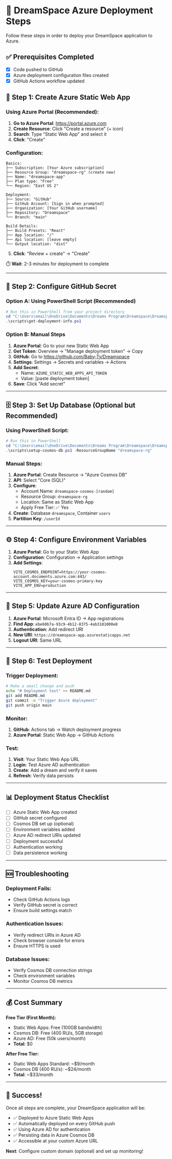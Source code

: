 # 🚀 DreamSpace Azure Deployment Steps

Follow these steps in order to deploy your DreamSpace application to Azure.

## ✅ Prerequisites Completed
- [x] Code pushed to GitHub
- [x] Azure deployment configuration files created
- [x] GitHub Actions workflow updated

## 🎯 Step 1: Create Azure Static Web App

### Using Azure Portal (Recommended):

1. **Go to Azure Portal**: https://portal.azure.com
2. **Create Resource**: Click "Create a resource" (+ icon)
3. **Search**: Type "Static Web App" and select it
4. **Click**: "Create"

### Configuration:
```
Basics:
├── Subscription: [Your Azure subscription]
├── Resource Group: "dreamspace-rg" (create new)
├── Name: "dreamspace-app"
├── Plan type: "Free"
└── Region: "East US 2"

Deployment:
├── Source: "GitHub"
├── GitHub Account: [Sign in when prompted]
├── Organization: [Your GitHub username]
├── Repository: "Dreamspace"
└── Branch: "main"

Build Details:
├── Build Presets: "React"
├── App location: "/"
├── Api location: [leave empty]
└── Output location: "dist"
```

5. **Click**: "Review + create" → "Create"

⏱️ **Wait**: 2-3 minutes for deployment to complete

---

## 🔑 Step 2: Configure GitHub Secret

### Option A: Using PowerShell Script (Recommended)
```powershell
# Run this in PowerShell from your project directory
cd "C:\Users\email\OneDrive\Documents\Dreams Program\Dreamspace\Dreamspace"
.\scripts\get-deployment-info.ps1
```

### Option B: Manual Steps
1. **Azure Portal**: Go to your new Static Web App
2. **Get Token**: Overview → "Manage deployment token" → Copy
3. **GitHub**: Go to https://github.com/Baby-Ty/Dreamspace
4. **Settings**: Settings → Secrets and variables → Actions
5. **Add Secret**: 
   - Name: `AZURE_STATIC_WEB_APPS_API_TOKEN`
   - Value: [paste deployment token]
6. **Save**: Click "Add secret"

---

## 🗄️ Step 3: Set Up Database (Optional but Recommended)

### Using PowerShell Script:
```powershell
# Run this in PowerShell
cd "C:\Users\email\OneDrive\Documents\Dreams Program\Dreamspace\Dreamspace"
.\scripts\setup-cosmos-db.ps1 -ResourceGroupName "dreamspace-rg"
```

### Manual Steps:
1. **Azure Portal**: Create Resource → "Azure Cosmos DB"
2. **API**: Select "Core (SQL)"
3. **Configure**:
   - Account Name: `dreamspace-cosmos-[random]`
   - Resource Group: `dreamspace-rg`
   - Location: Same as Static Web App
   - Apply Free Tier: ✅ Yes
4. **Create**: Database `dreamspace`, Container `users`
5. **Partition Key**: `/userId`

---

## ⚙️ Step 4: Configure Environment Variables

1. **Azure Portal**: Go to your Static Web App
2. **Configuration**: Configuration → Application settings
3. **Add Settings**:
   ```
   VITE_COSMOS_ENDPOINT=https://your-cosmos-account.documents.azure.com:443/
   VITE_COSMOS_KEY=your-cosmos-primary-key
   VITE_APP_ENV=production
   ```

---

## 🔐 Step 5: Update Azure AD Configuration

1. **Azure Portal**: Microsoft Entra ID → App registrations
2. **Find App**: `ebe60b7a-93c9-4b12-8375-4ab3181000e8`
3. **Authentication**: Add redirect URI
4. **New URI**: `https://dreamspace-app.azurestaticapps.net`
5. **Logout URI**: Same URL

---

## 🧪 Step 6: Test Deployment

### Trigger Deployment:
```bash
# Make a small change and push
echo "# Deployment test" >> README.md
git add README.md
git commit -m "Trigger Azure deployment"
git push origin main
```

### Monitor:
1. **GitHub**: Actions tab → Watch deployment progress
2. **Azure Portal**: Static Web App → GitHub Actions

### Test:
1. **Visit**: Your Static Web App URL
2. **Login**: Test Azure AD authentication
3. **Create**: Add a dream and verify it saves
4. **Refresh**: Verify data persists

---

## 📊 Deployment Status Checklist

- [ ] Azure Static Web App created
- [ ] GitHub secret configured
- [ ] Cosmos DB set up (optional)
- [ ] Environment variables added
- [ ] Azure AD redirect URIs updated
- [ ] Deployment successful
- [ ] Authentication working
- [ ] Data persistence working

---

## 🆘 Troubleshooting

### Deployment Fails:
- Check GitHub Actions logs
- Verify GitHub secret is correct
- Ensure build settings match

### Authentication Issues:
- Verify redirect URIs in Azure AD
- Check browser console for errors
- Ensure HTTPS is used

### Database Issues:
- Verify Cosmos DB connection strings
- Check environment variables
- Monitor Cosmos DB metrics

---

## 💰 Cost Summary

**Free Tier (First Month):**
- Static Web Apps: Free (100GB bandwidth)
- Cosmos DB: Free (400 RU/s, 5GB storage)
- Azure AD: Free (50k users/month)
- **Total**: $0

**After Free Tier:**
- Static Web Apps Standard: ~$9/month
- Cosmos DB (400 RU/s): ~$24/month
- **Total**: ~$33/month

---

## 🎉 Success!

Once all steps are complete, your DreamSpace application will be:
- ✅ Deployed to Azure Static Web Apps
- ✅ Automatically deployed on every GitHub push
- ✅ Using Azure AD for authentication
- ✅ Persisting data in Azure Cosmos DB
- ✅ Accessible at your custom Azure URL

**Next**: Configure custom domain (optional) and set up monitoring!
